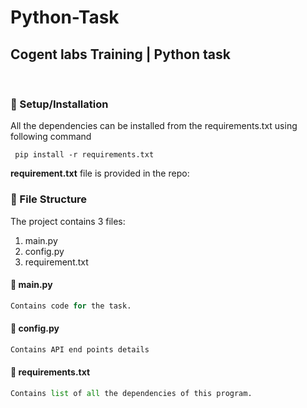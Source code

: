 # Python-Task
## Cogent labs Training | Python task  

<br>

### :notebook: Setup/Installation
All the dependencies can be installed from the requirements.txt using following command

``` pip install -r requirements.txt``` 

**requirement.txt** file is provided in the repo:

### :file_folder: File Structure
The project contains 3 files:
<ol>
<li> main.py </li>
<li> config.py </li>
<li> requirement.txt </li>
</ol>

#### :pushpin: main.py
```python 
Contains code for the task.
```

#### :pushpin: config.py 
```python 
Contains API end points details
```

#### :pushpin: requirements.txt 
```python 
Contains list of all the dependencies of this program.
```
